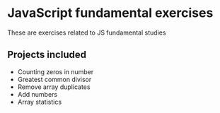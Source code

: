 # JavaScript fundamental exercises
These are exercises related to JS fundamental studies

## Projects included
- Counting zeros in number
- Greatest common divisor
- Remove array duplicates
- Add numbers
- Array statistics